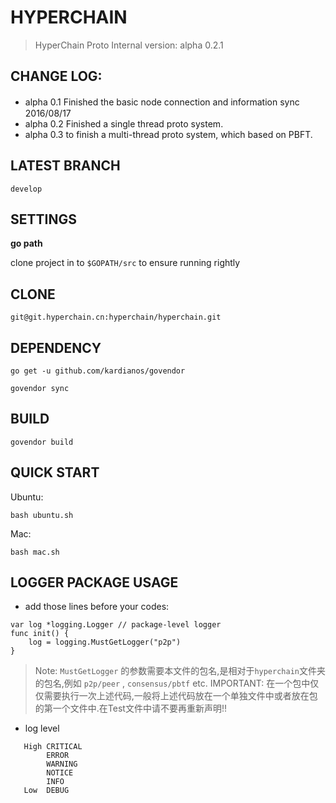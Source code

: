 # HYPERCHAIN

>HyperChain Proto  Internal version: alpha 0.2.1

## CHANGE LOG:

- alpha 0.1 Finished the basic node connection and information sync　2016/08/17 
- alpha 0.2 Finished a single thread proto system.
- alpha 0.3 to finish a multi-thread proto system, which based on PBFT.

## LATEST BRANCH

`develop`

## SETTINGS

**go path**

clone project in to `$GOPATH/src` to ensure running rightly

## CLONE

`git@git.hyperchain.cn:hyperchain/hyperchain.git`

## DEPENDENCY

`go get -u github.com/kardianos/govendor`

`govendor sync`

## BUILD

`govendor build`

## QUICK START 
Ubuntu:

`bash ubuntu.sh`

Mac:

`bash mac.sh`

## LOGGER PACKAGE USAGE
- add those lines before your codes:

```
var log *logging.Logger // package-level logger
func init() {
	log = logging.MustGetLogger("p2p")
}
```

> Note: `MustGetLogger` 的参数需要本文件的包名,是相对于`hyperchain`文件夹的包名,例如 `p2p/peer` , `consensus/pbtf` etc.
> IMPORTANT: 在一个包中仅仅需要执行一次上述代码,一般将上述代码放在一个单独文件中或者放在包的第一个文件中.在Test文件中请不要再重新声明!!


- log level
```
   High CRITICAL
        ERROR
        WARNING
        NOTICE
        INFO
   Low  DEBUG
```